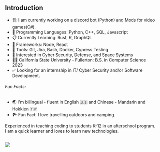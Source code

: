 ## Introduction 

- 🏗️ I am currently working on a discord bot (Python) and Mods for video games(C#).
- 🤠 Programming Languages: Python, C++, SQL, Javascript
- 📋 Currently Learning: Rust, R, GraphQL
- 🔧 Frameworks: Node, React
- 🔨 Tools: Git, Jira, Bash, Docker, Cypress Testing
- 📡 Interested in Cyber Security, Defense, and Space Systems
- 🧑‍🎓 California State University - Fullerton: B.S. in Computer Science 2023
- ✅ Looking for an internship in IT/ Cyber Security and/or Software Development.


###### Fun Facts:
- 🌏 I'm billingual - fluent in English :us: and Chinese - Mandarin and Hokkien :taiwan:
- 🏞️ Fun Fact: I love travelling outdoors and camping.



Experienced in teaching coding to students K-12 in an afterschool program. I am a quick learner and loves to learn new technologies.

##

<a href="https://github.com/anuraghazra/github-readme-stats">
  <img align="center" src="https://github-readme-stats.vercel.app/api?username=jllewis11&count_private=true&show_icons=true&theme=dark&include_all_commits=true" />
</a>
<br>

